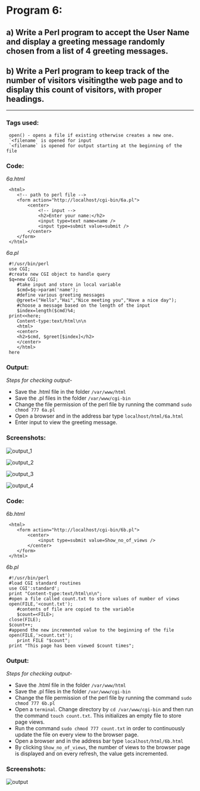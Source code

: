 # Program 6:
## a) Write a Perl program to accept the User Name and display a greeting message randomly chosen from a list of 4 greeting messages.
## b) Write a Perl program to keep track of the number of visitors visitingthe web page and to display this count of visitors, with proper headings.
***

### Tags used:
     open() - opens a file if existing otherwise creates a new one. 
     `<filename` is opened for input 
     `<filename` is opened for output starting at the beginning of the file

### Code: 
*6a.html*

     <html>
     	<!-- path to perl file -->
     	<form action="http://localhost/cgi-bin/6a.pl">
     		<center>
     			<!-- input -->
     			<h2>Enter your name:</h2>
     			<input type=text name=name />
     			<input type=submit value=submit />
     		</center>
     	</form>
     </html>     

*6a.pl*

     #!/usr/bin/perl
     use CGI;
     #create new CGI object to handle query
     $q=new CGI;
     	#take input and store in local variable
     	$cmd=$q->param('name');
     	#define various greeting messages
     	@greet=("Hello","Hai","Nice meeting you","Have a nice day");
     	#choose a message based on the length of the input
     	$index=length($cmd)%4;
     print<<here;
     	Content-type:text/html\n\n
     	<html>
     	<center>
     	<h2>$cmd, $greet[$index]</h2>
     	</center>
     	</html>
     here
     
### Output:
*Steps for checking output-*

* Save the .html file in the folder `/var/www/html`
* Save the .pl files in the folder `/var/www/cgi-bin`
* Change the file permission of the perl file by running the command `sudo chmod 777 6a.pl`
* Open a browser and in the address bar type `localhost/html/6a.html`
* Enter input to view the greeting message.
### Screenshots:

![output_1](6a_1.png)

![output_2](6a_2.png)

![output_3](6a_3.png)

![output_4](6a_4.png)

### Code:
*6b.html*

     <html>
     	<form action="http://localhost/cgi-bin/6b.pl">
     		<center>
     			<input type=submit value=Show_no_of_views />
     		</center>
     	</form>
     </html>

*6b.pl*

     #!/usr/bin/perl
     #load CGI standard routines
     use CGI':standard';
     print "Content-type:text/html\n\n";
     #open a file called count.txt to store values of number of views
     open(FILE,'<count.txt');
     	#contents of file are copied to the variable
     	$count=<FILE>;
     close(FILE);
     $count++;
     #append the new incremented value to the beginning of the file
     open(FILE,'>count.txt');
     	print FILE "$count";
     print "This page has been viewed $count times";

### Output:
*Steps for checking output-*

* Save the .html file in the folder `/var/www/html`
* Save the .pl files in the folder `/var/www/cgi-bin`
* Change the file permission of the perl file by running the command `sudo chmod 777 6b.pl`
* Open a `terminal`. Change directory by `cd /var/www/cgi-bin` and then run the command `touch count.txt`. This initializes an empty file to store page views.
* Run the command `sudo chmod 777 count.txt` in order to continuously update the file on every view to the browser page.
* Open a browser and in the address bar type `localhost/html/6b.html`
* By clicking `Show_no_of_views`, the number of views to the browser page is displayed and on every refresh, the value gets incremented.
### Screenshots:

![output](6b.png)
